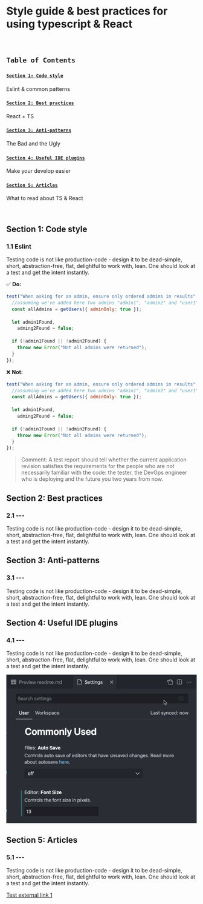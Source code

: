 # Style guide & best practices for using typescript & React
<br/>

## `Table of Contents`

#### [`Section 1: Code style`](#code-style)

Eslint & common patterns

#### [`Section 2: Best practices`](#best-practices)

React + TS

#### [`Section 3: Anti-patterns`](#antipatterns)

The Bad and the Ugly

#### [`Section 4: Useful IDE plugins`](#plugins)

Make your develop easier

#### [`Section 5: Articles`](#articles)

What to read about TS & React

<br/>


## Section 1: Code style <a id="code-style"></a>

### 1.1 Eslint

Testing code is not like production-code - design it to be dead-simple, short, abstraction-free, flat, delightful to work with, lean. One should look at a test and get the intent instantly.

✅ **Do:**

```javascript
test("When asking for an admin, ensure only ordered admins in results", () => {
  //assuming we've added here two admins "admin1", "admin2" and "user1"
  const allAdmins = getUsers({ adminOnly: true });

  let admin1Found,
    adming2Found = false;

  if (!admin1Found || !admin2Found) {
    throw new Error("Not all admins were returned");
  }
});
```

❌ **Not:**

```javascript
test("When asking for an admin, ensure only ordered admins in results", () => {
  //assuming we've added here two admins "admin1", "admin2" and "user1"
  const allAdmins = getUsers({ adminOnly: true });

  let admin1Found,
    adming2Found = false;

  if (!admin1Found || !admin2Found) {
    throw new Error("Not all admins were returned");
  }
});
```
> Comment: A test report should tell whether the current application revision satisfies the requirements for the people who are not necessarily familiar with the code: the tester, the DevOps engineer who is deploying and the future you two years from now.

## Section 2: Best practices <a id="best-practices"></a>

### 2.1 ---

Testing code is not like production-code - design it to be dead-simple, short, abstraction-free, flat, delightful to work with, lean. One should look at a test and get the intent instantly.

## Section 3: Anti-patterns <a id="antipatterns"></a>

### 3.1 ---

Testing code is not like production-code - design it to be dead-simple, short, abstraction-free, flat, delightful to work with, lean. One should look at a test and get the intent instantly.

## Section 4: Useful IDE plugins <a id="plugins"></a>

### 4.1 ---

Testing code is not like production-code - design it to be dead-simple, short, abstraction-free, flat, delightful to work with, lean. One should look at a test and get the intent instantly.

![alt text](/assets/test.gif)

## Section 5: Articles <a id="articles"></a>

### 5.1 ---

Testing code is not like production-code - design it to be dead-simple, short, abstraction-free, flat, delightful to work with, lean. One should look at a test and get the intent instantly.

[Test external link 1](http://a.com)
